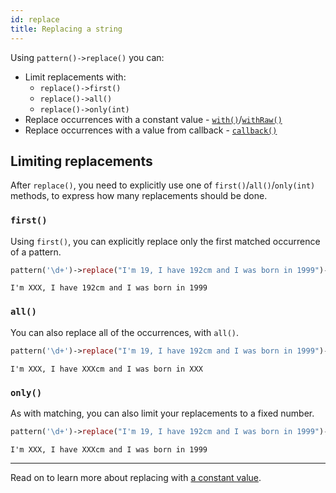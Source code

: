 ```yaml
---
id: replace
title: Replacing a string
---
```


Using `pattern()->replace()` you can:
 - Limit replacements with:
   - `replace()->first()`
   - `replace()->all()`
   - `replace()->only(int)`
 - Replace occurrences with a constant value - [`with()`](replace-with.md)/[`withRaw()`](replace-with.md)
 - Replace occurrences with a value from callback - [`callback()`](replace-callback.md)

## Limiting replacements

After `replace()`, you need to explicitly use one of `first()`/`all()`/`only(int)` methods, to express how many
replacements should be done.

### `first()`

Using `first()`, you can explicitly replace only the first matched occurrence of a pattern.

```php
pattern('\d+')->replace("I'm 19, I have 192cm and I was born in 1999")->first()->with('XXX');
```
```text
I'm XXX, I have 192cm and I was born in 1999
```

### `all()`

You can also replace all of the occurrences, with `all()`.

```php
pattern('\d+')->replace("I'm 19, I have 192cm and I was born in 1999")->all()->with('XXX');
```
```text
I'm XXX, I have XXXcm and I was born in XXX
```

### `only()`

As with matching, you can also limit your replacements to a fixed number.

```php
pattern('\d+')->replace("I'm 19, I have 192cm and I was born in 1999")->only(2)->with('XXX');
```
```text
I'm XXX, I have XXXcm and I was born in 1999
```

---

Read on to learn more about replacing with [a constant value](replace-with.md).
